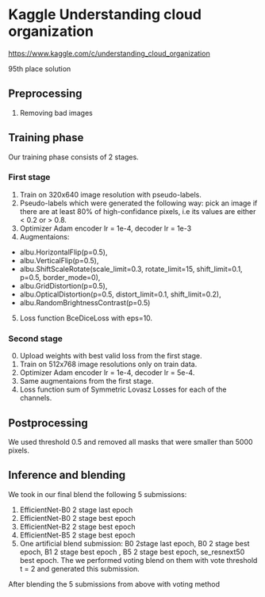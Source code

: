 
# Kaggle Understanding cloud organization
https://www.kaggle.com/c/understanding_cloud_organization

95th place solution

## Preprocessing
1. Removing bad images

## Training phase
Our training phase consists of 2 stages.

### First stage
1. Train on 320x640 image resolution with pseudo-labels.
2. Pseudo-labels which were generated the following way: pick an image if there are at least 80% of high-confidance pixels, i.e its values are either < 0.2 or > 0.8. 
3. Optimizer Adam encoder lr = 1e-4, decoder lr = 1e-3
4. Augmentaions: 
  * albu.HorizontalFlip(p=0.5),
  * albu.VerticalFlip(p=0.5),
  * albu.ShiftScaleRotate(scale_limit=0.3, rotate_limit=15, shift_limit=0.1, p=0.5, border_mode=0),
  * albu.GridDistortion(p=0.5),
  * albu.OpticalDistortion(p=0.5, distort_limit=0.1, shift_limit=0.2),
  * albu.RandomBrightnessContrast(p=0.5)
 5. Loss function BceDiceLoss with eps=10.

### Second stage
0. Upload weights with best valid loss from the first stage. 
1. Train on 512x768 image resolutions only on train data.
2. Optimizer Adam encoder lr = 1e-4, decoder lr = 5e-4.
3. Same augmentaions from the first stage.
4. Loss function sum of Symmetric Lovasz Losses for each of the channels.

## Postprocessing

We used threshold 0.5 and removed all masks that were smaller than 5000 pixels. 

## Inference and blending

We took in our final blend the following 5 submissions:
1. EfficientNet-B0 2 stage last epoch 
2. EfficientNet-B0 2 stage best epoch
3. EfficientNet-B2 2 stage best epoch
4. EfficientNet-B5 2 stage best epoch
5. One artificial blend submission: B0 2stage last epoch, B0 2 stage best epoch, B1 2 stage best epoch , B5 2 stage best epoch, se_resnext50 best epoch. The we performed voting blend on them with vote threshold t = 2 and generated this submission.

After blending the 5 submissions from above with voting method 
